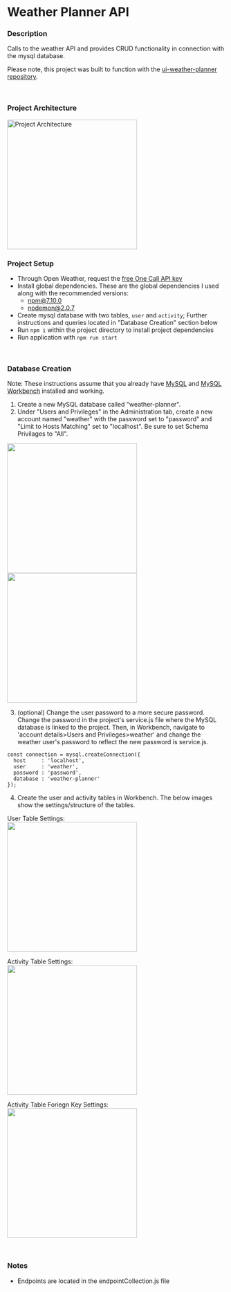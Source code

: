 # Weather Planner API

### Description
Calls to the weather API and provides CRUD functionality in connection with the mysql database.

Please note, this project was built to function with the [ui-weather-planner repository](https://github.com/clkcompton/ui-weather-planner.git).

<br>

### Project Architecture
<img width="300" alt="Project Architecture" src="https://user-images.githubusercontent.com/74030805/116930708-b5df2680-ac25-11eb-9ab2-fb1a9a2b720b.png">

<br>

### Project Setup
* Through Open Weather, request the [free One Call API key](https://openweathermap.org/full-price#current)
* Install global dependencies. These are the global dependencies I used along with the recommended versions:
  * npm@7.10.0
  * nodemon@2.0.7
* Create mysql database with two tables, `user` and `activity`; Further instructions and queries located in "Database Creation" section below
* Run `npm i` within the project directory to install project dependencies
* Run application with `npm run start`

<br>

### Database Creation
Note: These instructions assume that you already have [MySQL](https://dev.mysql.com/doc/mysql-installation-excerpt/8.0/en/osx-installation.html) and [MySQL Workbench](https://www.mysql.com/products/workbench/) installed and working.

1. Create a new MySQL database called "weather-planner".
2. Under "Users and Privileges" in the Administration tab, create a new account named "weather" with the password set to "password" and "Limit to Hosts Matching" set to "localhost". Be sure to set Schema Privilages to "All".

<img src="https://user-images.githubusercontent.com/74030805/116909494-e44f0880-ac09-11eb-9089-58531c74b752.png" width="300">

<img src="https://user-images.githubusercontent.com/74030805/116909478-e0bb8180-ac09-11eb-8f69-9d1f476b1486.png" width="300">


3. (optional) Change the user password to a more secure password. Change the password in the project's service.js file where the MySQL database is linked to the project.  Then, in Workbench, navigate to 'account details>Users and Privileges>weather' and change the weather user's password to reflect the new password is service.js.
```
const connection = mysql.createConnection({
  host     : 'localhost',
  user     : 'weather',
  password : 'password',
  database : 'weather-planner'
});
```

4. Create the user and activity tables in Workbench. The below images show the settings/structure of the tables.

User Table Settings:  
<img src="https://user-images.githubusercontent.com/74030805/116908354-6807f580-ac08-11eb-8822-e6a62f5d6a80.png" width="300">

Activity Table Settings:  
<img src="https://user-images.githubusercontent.com/74030805/116908363-6b9b7c80-ac08-11eb-8c26-2db78c31defc.png" width="300">

Activity Table Foriegn Key Settings:  
<img src="https://user-images.githubusercontent.com/74030805/116908289-532b6200-ac08-11eb-82fe-0327300086e2.png" width="300">

<br>

### Notes
* Endpoints are located in the endpointCollection.js file

